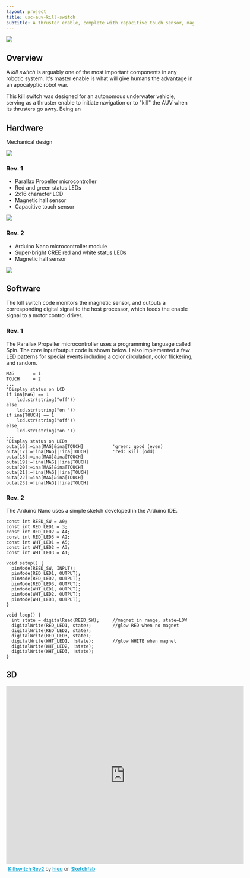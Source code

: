 ```yaml
---
layout: project
title: usc-auv-kill-switch
subtitle: A thruster enable, complete with capacitive touch sensor, magnetic reed switch, μC, LCD, LEDs.
---
```


<img src="http://niftyhedgehog.com/usc-auv-kill-switch/images/kill_switch_v1.JPG">

## Overview
A *kill switch* is arguably one of the most important components in any robotic system. It's master enable is what will give humans the advantage in an apocalyptic robot war.

This kill switch was designed for an autonomous underwater vehicle, serving as a thruster enable to initiate navigation or to "kill" the AUV when its thrusters go awry. Being an 

## Hardware
Mechanical design

<img src="http://niftyhedgehog.com/usc-auv-kill-switch/images/mech.jpg">

### Rev. 1

* Parallax Propeller microcontroller
* Red and green status LEDs
* 2x16 character LCD
* Magnetic hall sensor
* Capacitive touch sensor

<img src="http://niftyhedgehog.com/usc-auv-kill-switch/images/kill_switch_v1.jpg">

### Rev. 2
* Arduino Nano microcontroller module
* Super-bright CREE red and white status LEDs
* Magnetic hall sensor
<img src="http://niftyhedgehog.com/usc-auv-kill-switch/images/kill_switch_v2.jpg">

## Software
The kill switch code monitors the magnetic sensor, and outputs a corresponding digital signal to the host processor, which feeds the enable signal to a motor control driver. 

### Rev. 1
The Parallax Propeller microcontroller uses a programming language called Spin. The core input/output code is shown below. I also implemented a few LED patterns for special events including a color circulation, color flickering, and random.

```
MAG       = 1
TOUCH     = 2
...
'Display status on LCD
if ina[MAG] == 1
	lcd.str(string("off"))
else
	lcd.str(string("on ")) 
if ina[TOUCH] == 1
	lcd.str(string("off"))
else
	lcd.str(string("on "))
...
'Display status on LEDs
outa[16]:=ina[MAG]&ina[TOUCH]           'green: good (even)                      
outa[17]:=!ina[MAG]|!ina[TOUCH]         'red: kill (odd)                     
outa[18]:=ina[MAG]&ina[TOUCH]             
outa[19]:=!ina[MAG]|!ina[TOUCH]
outa[20]:=ina[MAG]&ina[TOUCH]             
outa[21]:=!ina[MAG]|!ina[TOUCH]
outa[22]:=ina[MAG]&ina[TOUCH]             
outa[23]:=!ina[MAG]|!ina[TOUCH]
```


### Rev. 2
The Arduino Nano uses a simple sketch developed in the Arduino IDE. 
```
const int REED_SW = A0;
const int RED_LED1 = 3;
const int RED_LED2 = A4;
const int RED_LED3 = A2;
const int WHT_LED1 = A5;
const int WHT_LED2 = A3;
const int WHT_LED3 = A1;

void setup() {                
  pinMode(REED_SW, INPUT); 
  pinMode(RED_LED1, OUTPUT);
  pinMode(RED_LED2, OUTPUT);
  pinMode(RED_LED3, OUTPUT); 
  pinMode(WHT_LED1, OUTPUT);  
  pinMode(WHT_LED2, OUTPUT);  
  pinMode(WHT_LED3, OUTPUT);
}

void loop() {
  int state = digitalRead(REED_SW);  	//magnet in range, state=LOW
  digitalWrite(RED_LED1, state);		//glow RED when no magnet
  digitalWrite(RED_LED2, state);
  digitalWrite(RED_LED3, state);
  digitalWrite(WHT_LED1, !state);		//glow WHITE when magnet
  digitalWrite(WHT_LED2, !state);
  digitalWrite(WHT_LED3, !state);
}
```

## 3D
<iframe width="640" height="480" src="https://sketchfab.com/models/898664f4c2684241bb64e732e865a336/embed" frameborder="0" allowfullscreen mozallowfullscreen="true" webkitallowfullscreen="true" onmousewheel=""></iframe>

<p style="font-size: 13px; font-weight: normal; margin: 5px; color: #4A4A4A;">
    <a href="https://sketchfab.com/models/898664f4c2684241bb64e732e865a336?utm_source=oembed&utm_medium=embed&utm_campaign=898664f4c2684241bb64e732e865a336" target="_blank" style="font-weight: bold; color: #1CAAD9;">Killswitch Rev2</a>
    by <a href="https://sketchfab.com/hieu?utm_source=oembed&utm_medium=embed&utm_campaign=898664f4c2684241bb64e732e865a336" target="_blank" style="font-weight: bold; color: #1CAAD9;">hieu</a>
    on <a href="https://sketchfab.com?utm_source=oembed&utm_medium=embed&utm_campaign=898664f4c2684241bb64e732e865a336" target="_blank" style="font-weight: bold; color: #1CAAD9;">Sketchfab</a>
</p>
